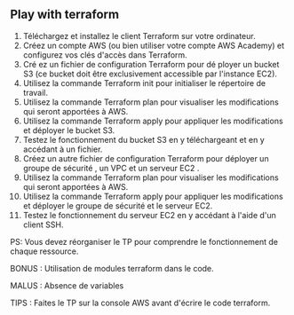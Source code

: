 ## Play with terraform

1. Téléchargez et installez le client Terraform sur votre ordinateur.
2. Créez un compte AWS (ou bien utiliser votre compte AWS Academy) et configurez vos clés d'accès dans Terraform.
3. Cré ez un fichier de configuration Terraform pour dé ployer un bucket S3 (ce bucket doit être exclusivement accessible par l'instance EC2).
4. Utilisez la commande Terraform init pour initialiser le répertoire de travail.
5. Utilisez la commande Terraform plan pour visualiser les modifications qui seront apportées à AWS.
6. Utilisez la commande Terraform apply pour appliquer les modifications et déployer le bucket S3.
7. Testez le fonctionnement du bucket S3 en y téléchargeant et en y accédant à un fichier.
8. Créez un autre fichier de configuration Terraform pour déployer un groupe de sécurité , un VPC et un serveur EC2 .
9. Utilisez la commande Terraform plan pour visualiser les modifications qui seront apportées à AWS.
10. Utilisez la commande Terraform apply pour appliquer les modifications et déployer le groupe de sécurité et le serveur EC2.
11. Testez le fonctionnement du serveur EC2 en y accédant à l'aide d'un client SSH.

PS: Vous devez réorganiser le TP pour comprendre le fonctionnement de chaque ressource.

BONUS : Utilisation de modules terraform dans le code.

MALUS : Absence de variables

TIPS : Faites le TP sur la console AWS avant d'écrire le code terraform.